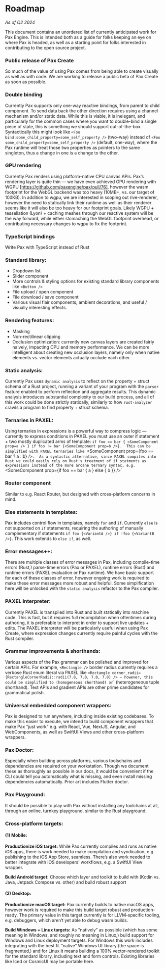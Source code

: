 # Roadmap
*As of Q2 2024*

This document contains an unordered list of currently anticipated work for Pax Engine.  This is intended both as a guide for folks keeping an eye on where Pax is headed, as well as a starting point for folks interested in contributing to the open source project.

### Public release of Pax Create
So much of the value of using Pax comes from being able to create visually as well as with code.  We are working to release a public beta of Pax Create as soon as possible.

### Double binding
Currently Pax supports only one-way reactive bindings, from parent to child component.  To send data back the other direction requires using a channel mechanism and/or static data.  While this is viable, it is inelegant, and particularly for the common cases where you want to double-bind a single piece of state, this is something we should support out-of-the-box.  Syntactically this might look like `<Foo bind:some_child_property=some_self_property />` (two-way) instead of `<Foo some_child_property=some_self_property />` (default, one-way), where the Pax runtime will treat those two properties as pointers to the same singleton, thus a change in one is a change to the other.

### GPU rendering
Currently Pax renders using platform-native CPU canvas APIs.  Pax’s rendering layer is quite thin — we have even achieved GPU rendering with WGPU [https://github.com/paxengine/pax/pull/76], however the wasm footprint for the WebGL backend was too heavy (10MB+, vs. our target of 100KB).  In addition to wgpu, we are interested in scoping out rive-renderer, however the need to statically link their runtime as well as their renderer seems like it will also be too heavy for our footprint goals.  Likely WGPU + tessellation (Lyon) + caching meshes through our reactive system will be the way forward, while either stomaching the WebGL footprint overhead, or contributing necessary changes to wgpu to fix the footprint.

### TypeScript bindings
Write Pax with TypeScript instead of Rust

### Standard library:
- Dropdown list
- Slider component
- More controls & styling options for existing standard library components like `<Button />`
- File upload / open component
- File download / save component
- Various visual flair components, ambient decorations, and useful / visually interesting effects.

### Rendering features:
- Masking
- Non-rectilinear clipping
- Occlusion optimization: currently new canvas layers are created fairly naively, impacting CPU and memory performance.  We can be more intelligent about creating new occlusion layers, namely only when native elements vs. vector elements actually occlude each other.

### Static analysis:
Currently Pax uses `dynamic analysis` to reflect on the property + struct schema of a Rust project, running a variant of your program with the `parser` feature enabled to perform reflection and aggregate results.
This dynamic analysis introduces substantial complexity to our build process, and all of this work could be done strictly statically, similarly to how `rust-analyzer` crawls a program to find property + struct schema.

### Ternaries in PAXEL:
Using ternaries in expressions is a powerful way to compress logic — currently to express conditions in PAXEL you must use an outer if statement + two mostly duplicated arms of template: `if foo == bar { <SomeComponent prop=a /> } if foo != bar {<SomeComponent prop=b />}.  This can be simplified with PAXEL ternaries like `<SomeComponent prop={foo == bar ? a : b} />`.  As a syntactic alternative, since PAXEL compiles into Rust we could easily rely on Rust's treatment of if statments as expressions instead of the more arcane ternary syntax, e.g. `<SomeComponent prop={if foo == bar { a } else { b }} />`

### Router component
Similar to e.g. React Router, but designed with cross-platform concerns in mind.  

### Else statements in templates:
Pax includes control flow in templates, namely `for` and `if`.  Currently `else` is not supported on `if` statements, requiring the authoring of manually complementary if statements `if foo {<VariantA />} if !foo {<VariantB />}`.  This work extends to `else if`, as well.

### Error messages++:
There are multiple classes of error messages in Pax, including compile-time errors (Rust,) parse-time errors (Pax or PAXEL), runtime errors (Rust) and runtime errors (PAXEL evaluation or Pax runtime).
We have basic support for each of these classes of error, however ongoing work is required to make these error messages more robust and helpful.  Some simplification here will be unlocked with the `static analysis` refactor to the Pax compiler.

### PAXEL interpreter:
Currently PAXEL is transpiled into Rust and built statically into machine code.  This is fast, but it requires full recompilation when oftentimes during authoring, it is preferable to interpret in order to support live updates + edits.  The PAXEL interpreter will be particularly useful when using Pax Create, where expression changes currently require painful cycles with the Rust compiler.

### Grammar improvements & shorthands:
Various aspects of the Pax grammar can be polished and improved for certain APIs.  For example, `<Rectangle />` border radius currently requires a verbose Rust enum literal via PAXEL like `<Rectangle corner_radii={RectangleCornerRadii::radii(7.0, 7.0, 7.0, 7.0) /> — however, this could be simplified to `<Rectangle corner_radii=7 />` (homogeneous shorthand) or `<Rectangle corner_radii=(7,7,7,7) />` (heterogeneous tuple shorthand).  Text APIs and gradient APIs are other prime candidates for grammatical polish.

### Universal embedded component wrappers:
Pax is designed to run anywhere, including inside existing codebases.  To make this easier to execute, we intend to build component wrappers that make Pax “just work” e.g. with React, Vue, NextJS, Angular, and WebComponents, as well as SwiftUI Views and other cross-platform wrappers.

### Pax Doctor:
Especially when building across platforms, various toolschains and dependencies are required on your workstation. Though we document these as thoroughly as possible in our docs, it would be convenient if the CLI could tell you automatically what is missing, and even install missing dependencies automatically.  Prior art includes Flutter doctor.

### Pax Playground:
It should be possible to play with Pax without installing any toolchains at all, through an online, turnkey playground, similar to the Rust playground.

### Cross-platform targets:

#### (1) Mobile:
**Productionize iOS target:**
While Pax currently compiles and runs as native iOS apps, there is work needed to make compilation and syndication, e.g. publishing to the iOS App Store, seamless.  There’s also work needed to better integrate with iOS developers’ workflows, e.g. a SwiftUI View wrapper.

**Build Android target:**
Choose which layer and toolkit to build with (Kotlin vs. Java, Jetpack Compose vs. other) and build robust support

#### (2) Desktop:
**Productionize macOS target:**
Pax currently builds to native macOS apps, however work is required to make this build target robust and production-ready.  The primary value in this target currently is for LLVM-specific tooling, e.g. debuggers, which aren’t yet able to debug wasm builds.

**Build Windows + Linux targets:**
As “natively” as possible (which has some meaning in Windows, and roughly no meaning in Linux,) build support for Windows and Linux deployment targets.  For Windows this work includes integrating with the best fit “native” Windows UI library (the space is fragmented,) and for Linux it means building a 100% vector-rendered toolkit for the standard library, including text and form controls.  Existing libraries like Iced or CosmicUI may be portable here.
